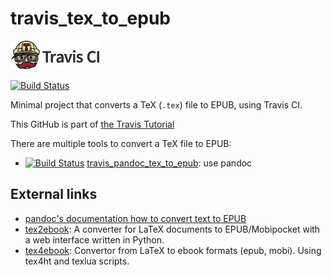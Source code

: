 # travis_tex_to_epub

[![Travis CI logo](TravisCI.png)](https://travis-ci.org)

[![Build Status](https://travis-ci.org/richelbilderbeek/travis_tex_to_epub.svg?branch=master)](https://travis-ci.org/richelbilderbeek/travis_tex_to_epub)

Minimal project that converts a TeX (`.tex`) file to EPUB, using Travis CI.

This GitHub is part of [the Travis Tutorial](https://github.com/richelbilderbeek/travis_tutorial)

There are multiple tools to convert a TeX file to EPUB:

 * [![Build Status](https://travis-ci.org/richelbilderbeek/travis_pandoc_tex_to_epub.svg?branch=master)](https://travis-ci.org/richelbilderbeek/travis_pandoc_tex_to_epub) [travis_pandoc_tex_to_epub](https://github.com/richelbilderbeek/travis_pandoc_tex_to_epub): use pandoc

## External links

 * [pandoc's documentation how to convert text to EPUB](http://pandoc.org/epub.html)
 * [tex2ebook](https://github.com/rzoller/tex2ebook): A converter for LaTeX documents to EPUB/Mobipocket with a web interface written in Python. 
 * [tex4ebook](https://github.com/michal-h21/tex4ebook): Convertor from LaTeX to ebook formats (epub, mobi). Using tex4ht and texlua scripts. 
